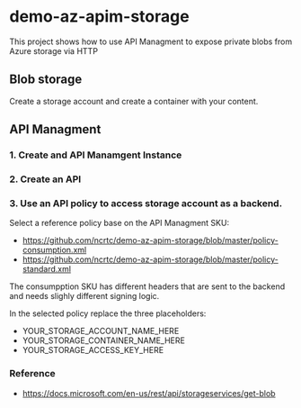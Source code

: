 # demo-az-apim-storage

This project shows how to use API Managment to expose private blobs from Azure storage via HTTP 

##  Blob storage

Create a storage account and create a container with your content.

##  API Managment 

### 1. Create and API Manamgent Instance
### 2. Create an API
### 3. Use an API policy to access storage account as a backend.


Select a reference policy base on the API Managment SKU:
- https://github.com/ncrtc/demo-az-apim-storage/blob/master/policy-consumption.xml
- https://github.com/ncrtc/demo-az-apim-storage/blob/master/policy-standard.xml

The consumpption SKU has different headers that are sent to the backend and needs slighly different signing logic.

In the selected policy replace the three placeholders:
 - YOUR_STORAGE_ACCOUNT_NAME_HERE
 - YOUR_STORAGE_CONTAINER_NAME_HERE
 - YOUR_STORAGE_ACCESS_KEY_HERE


### Reference
- https://docs.microsoft.com/en-us/rest/api/storageservices/get-blob
